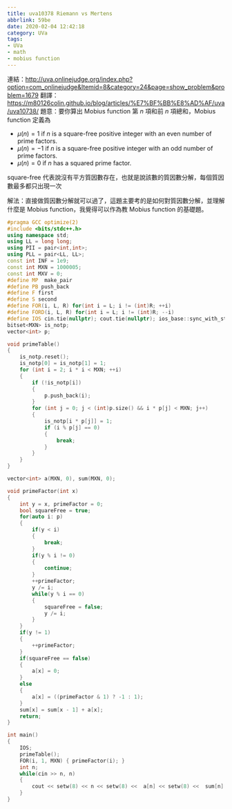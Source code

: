 ```yaml
---
title: uva10378 Riemann vs Mertens
abbrlink: 59be
date: 2020-02-04 12:42:18
category: UVa
tags:
- UVa
- math
- mobius function
---
```

連結：http://uva.onlinejudge.org/index.php?option=com_onlinejudge&Itemid=8&category=24&page=show_problem&problem=1679
翻譯：https://m80126colin.github.io/blog/articles/%E7%BF%BB%E8%AD%AF/uva/uva10738/
題意：要你算出 Mobius function 第 $n$ 項和前 $n$ 項總和，Mobius function 定義為 
* $\mu(n)=1$ if $n$ is a square-free positive integer with an even number of prime factors.
* $\mu(n)=-1$ if $n$ is a square-free positive integer with an odd number of prime factors.
* $\mu(n)=0$ if $n$ has a squared prime factor.

square-free 代表說沒有平方質因數存在，也就是說該數的質因數分解，每個質因數最多都只出現一次
<!-- more -->
解法：直接做質因數分解就可以過了，這題主要考的是如何對質因數分解，並理解什麼是 Mobius function，我覺得可以作為教 Mobius function 的基礎題。
```cpp
#pragma GCC optimize(2)
#include <bits/stdc++.h>
using namespace std;
using LL = long long;
using PII = pair<int,int>;
using PLL = pair<LL, LL>;
const int INF = 1e9;
const int MXN = 1000005;
const int MXV = 0;
#define MP  make_pair
#define PB push_back
#define F first
#define S second
#define FOR(i, L, R) for(int i = L; i != (int)R; ++i)
#define FORD(i, L, R) for(int i = L; i != (int)R; --i)
#define IOS cin.tie(nullptr); cout.tie(nullptr); ios_base::sync_with_stdio(false);
bitset<MXN> is_notp;
vector<int> p;

void primeTable()
{
    is_notp.reset();
    is_notp[0] = is_notp[1] = 1;
    for (int i = 2; i * i < MXN; ++i)
    {
        if (!is_notp[i])
        {
            p.push_back(i);
        }
        for (int j = 0; j < (int)p.size() && i * p[j] < MXN; j++)
        {
            is_notp[i * p[j]] = 1;
            if (i % p[j] == 0)
            {
                break;
            }
        }
    }
}

vector<int> a(MXN, 0), sum(MXN, 0);

void primeFactor(int x)
{
    int y = x, primeFactor = 0;
    bool squareFree = true;
    for(auto i: p)
    {
        if(y < i)
        {
            break;
        }
        if(y % i != 0)
        {
            continue;
        }
        ++primeFactor;
        y /= i;
        while(y % i == 0)
        {
            squareFree = false;
            y /= i;
        }
    }
    if(y != 1)
    {
        ++primeFactor;
    }
    if(squareFree == false)
    {
        a[x] = 0;
    }
    else
    {
        a[x] = ((primeFactor & 1) ? -1 : 1);
    }
    sum[x] = sum[x - 1] + a[x];
    return;
}

int main()
{
    IOS;
    primeTable();
    FOR(i, 1, MXN) { primeFactor(i); }
    int n;
    while(cin >> n, n)
    {
        cout << setw(8) << n << setw(8) <<  a[n] << setw(8) <<  sum[n] << '\n';
    }
}
```